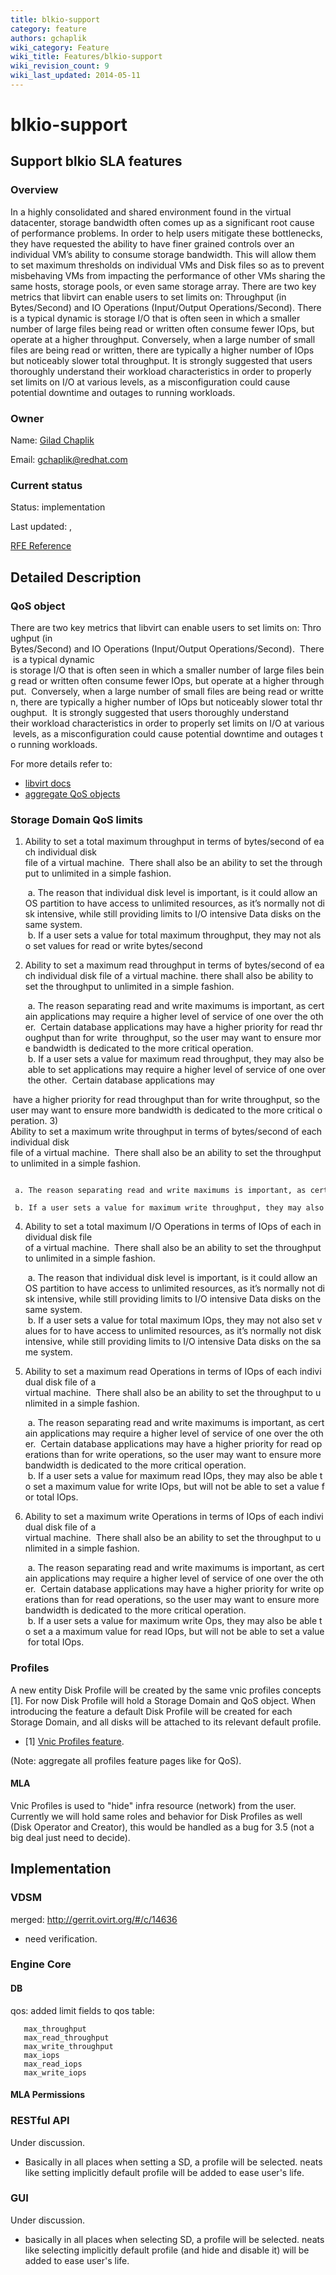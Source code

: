 ```yaml
---
title: blkio-support
category: feature
authors: gchaplik
wiki_category: Feature
wiki_title: Features/blkio-support
wiki_revision_count: 9
wiki_last_updated: 2014-05-11
---
```


# blkio-support

## Support blkio SLA features

### Overview

In a highly consolidated and shared environment found in the virtual datacenter, storage bandwidth often comes up as a significant root cause of performance problems. In order to help users mitigate these bottlenecks, they have requested the ability to have finer grained controls over an individual VM’s ability to consume storage bandwidth. This will allow them to set maximum thresholds on individual VMs and Disk files so as to prevent misbehaving VMs from impacting the performance of other VMs sharing the same hosts, storage pools, or even same storage array. There are two key metrics that libvirt can enable users to set limits on: Throughput (in Bytes/Second) and IO Operations (Input/Output Operations/Second). There is a typical dynamic is storage I/O that is often seen in which a smaller number of large files being read or written often consume fewer IOps, but operate at a higher throughput. Conversely, when a large number of small files are being read or written, there are typically a higher number of IOps but noticeably slower total throughput. It is strongly suggested that users thoroughly understand their workload characteristics in order to properly set limits on I/O at various levels, as a misconfiguration could cause potential downtime and outages to running workloads.

### Owner

Name: [ Gilad Chaplik](User:gchaplik)

Email: <gchaplik@redhat.com>

### Current status

Status: implementation

Last updated: ,

[RFE Reference](https://bugzilla.redhat.com/show_bug.cgi?id=1085049)

## Detailed Description

### QoS object

There are two key metrics that libvirt can enable users to set limits on: Throughput (in Bytes/Second) and IO Operations (Input/Output Operations/Second).  There is a typical dynamic  is storage I/O that is often seen in which a smaller number of large files being read or written often consume fewer IOps, but operate at a higher throughput.  Conversely, when a large number of small files are being read or written, there are typically a higher number of IOps but noticeably slower total throughput.  It is strongly suggested that users thoroughly understand their workload characteristics in order to properly set limits on I/O at various levels, as a misconfiguration could cause potential downtime and outages to running workloads.

For more details refer to:

*   [libvirt docs](http://libvirt.org/formatdomain.html#elementsDisks)
*   [aggregate QoS objects](/Features/aggregate_QoS)

### Storage Domain QoS limits

1) Ability to set a total maximum throughput in terms of bytes/second of each individual disk file of a virtual machine.  There shall also be an ability to set the throughput to unlimited in a simple fashion.

       a. The reason that individual disk level is important, is it could allow an OS partition to have access to unlimited resources, as it’s normally not disk intensive, while still providing limits to I/O intensive Data disks on the same system.
       b. If a user sets a value for total maximum throughput, they may not also set values for read or write bytes/second

2) Ability to set a maximum read throughput in terms of bytes/second of each individual disk file of a virtual machine. there shall also be ability to set the throughput to unlimited in a simple fashion.

       a. The reason separating read and write maximums is important, as certain applications may require a higher level of service of one over the other.  Certain database applications may have a higher priority for read throughput than for write  throughput, so the user may want to ensure more bandwidth is dedicated to the more critical operation.
       b. If a user sets a value for maximum read throughput, they may also be able to set applications may require a higher level of service of one over the other.  Certain database applications may

 have a higher priority for read throughput than for write throughput, so the user may want to ensure more bandwidth is dedicated to the more critical operation. 3) Ability to set a maximum write throughput in terms of bytes/second of each individual disk file of a virtual machine.  There shall also be an ability to set the throughput to unlimited in a simple fashion.

       a. The reason separating read and write maximums is important, as certain applications may require a higher level of service of one over the other.  Certain database applications may have a higher priority for write throughput than for read throughput, so the user may want to ensure more bandwidth is dedicated to the more critical operation.
       b. If a user sets a value for maximum write throughput, they may also be able to set a maximum value for read throughput, but will not be able to set a value for total throughput.

4) Ability to set a total maximum I/O Operations in terms of IOps of each individual disk file of a virtual machine.  There shall also be an ability to set the throughput to unlimited in a simple fashion.

       a. The reason that individual disk level is important, is it could allow an OS partition to have access to unlimited resources, as it’s normally not disk intensive, while still providing limits to I/O intensive Data disks on the same system.
       b. If a user sets a value for total maximum IOps, they may not also set values for to have access to unlimited resources, as it’s normally not disk intensive, while still providing limits to I/O intensive Data disks on the same system.

5) Ability to set a maximum read Operations in terms of IOps of each individual disk file of a virtual machine.  There shall also be an ability to set the throughput to unlimited in a simple fashion.

       a. The reason separating read and write maximums is important, as certain applications may require a higher level of service of one over the other.  Certain database applications may have a higher priority for read operations than for write operations, so the user may want to ensure more bandwidth is dedicated to the more critical operation.
       b. If a user sets a value for maximum read IOps, they may also be able to set a maximum value for write IOps, but will not be able to set a value for total IOps.

6) Ability to set a maximum write Operations in terms of IOps of each individual disk file of a virtual machine.  There shall also be an ability to set the throughput to unlimited in a simple fashion.

       a. The reason separating read and write maximums is important, as certain applications may require a higher level of service of one over the other.  Certain database applications may have a higher priority for write operations than for read operations, so the user may want to ensure more bandwidth is dedicated to the more critical operation.
       b. If a user sets a value for maximum write Ops, they may also be able to set a a maximum value for read IOps, but will not be able to set a value for total IOps.

### Profiles

A new entity Disk Profile will be created by the same vnic profiles concepts [1]. For now Disk Profile will hold a Storage Domain and QoS object. When introducing the feature a default Disk Profile will be created for each Storage Domain, and all disks will be attached to its relevant default profile.

*   [1] [Vnic Profiles feature](/Features/Vnic_Profiles).

(Note: aggregate all profiles feature pages like for QoS).

#### MLA

Vnic Profiles is used to "hide" infra resource (network) from the user. Currently we will hold same roles and behavior for Disk Profiles as well (Disk Operator and Creator), this would be handled as a bug for 3.5 (not a big deal just need to decide).

## Implementation

### VDSM

merged: <http://gerrit.ovirt.org/#/c/14636>

*   need verification.

### Engine Core

#### DB

qos: added limit fields to qos table:

       max_throughput
       max_read_throughput
       max_write_throughput
       max_iops
       max_read_iops
       max_write_iops

#### MLA Permissions

### RESTful API

Under discussion.

*   Basically in all places when setting a SD, a profile will be selected. neats like setting implicitly default profile will be added to ease user's life.

### GUI

Under discussion.

*   basically in all places when selecting SD, a profile will be selected. neats like selecting implicitly default profile (and hide and disable it) will be added to ease user's life.

